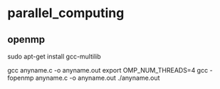 # parallel_computing

## openmp  
sudo apt-get install gcc-multilib

gcc anyname.c -o anyname.out
export OMP_NUM_THREADS=4
gcc -fopenmp anyname.c -o anyname.out
./anyname.out


